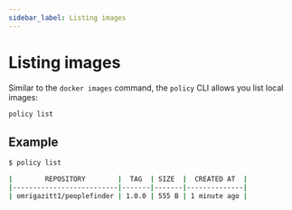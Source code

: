 ```yaml
---
sidebar_label: Listing images
---
```


# Listing images

Similar to the `docker images` command, the `policy` CLI allows you list local images:

```bash
policy list
```

## Example

```bash
$ policy list

|        REPOSITORY        |  TAG  | SIZE  |  CREATED AT  |
|--------------------------|-------|-------|--------------|
| omrigazitt1/peoplefinder | 1.0.0 | 555 B | 1 minute ago |
```